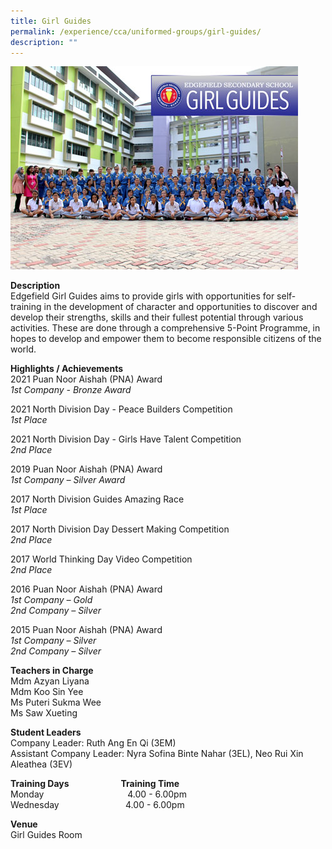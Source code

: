 ```yaml
---
title: Girl Guides
permalink: /experience/cca/uniformed-groups/girl-guides/
description: ""
---
```

![](/images/2015-CCA-GIRLGUIDES.jpg)

**Description** <br>
Edgefield Girl Guides aims to provide girls with opportunities for self-training in the development of character and opportunities to discover and develop their strengths, skills and their fullest potential through various activities. These are done through a comprehensive 5-Point Programme, in hopes to develop and empower them to become responsible citizens of the world. 

**Highlights / Achievements** <br>
2021 Puan Noor Aishah (PNA) Award <br>
_1st Company - Bronze Award_

2021 North Division Day - Peace Builders Competition <br>
_1st Place_

2021 North Division Day - Girls Have Talent Competition <br>
_2nd Place_

2019 Puan Noor Aishah (PNA) Award <br>
_1st Company – Silver Award_

2017 North Division Guides Amazing Race <br>
_1st Place_

2017 North Division Day Dessert Making Competition <br>
_2nd Place_

2017 World Thinking Day Video Competition <br>
_2nd Place_

2016 Puan Noor Aishah (PNA) Award <br>
_1st Company – Gold_ <br>
_2nd Company – Silver_

2015 Puan Noor Aishah (PNA) Award <br>
_1st Company – Silver_ <br>
_2nd Company – Silver_

**Teachers in Charge** <br>
Mdm Azyan Liyana <br>
Mdm Koo Sin Yee <br>
Ms Puteri Sukma Wee <br>
Ms Saw Xueting

**Student Leaders** <br>
Company Leader: Ruth Ang En Qi (3EM) <br>
Assistant Company Leader: Nyra Sofina Binte Nahar (3EL), Neo Rui Xin Aleathea (3EV)

**Training Days                         Training Time** <br>
Monday                                  4.00 - 6.00pm <br>
Wednesday                           4.00 - 6.00pm

**Venue** <br>
Girl Guides Room